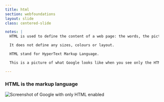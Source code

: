 ```yaml
---
title: html
section: webfoundations
layout: slide
class: centered-slide

notes: |
  HTML is used to define the content of a web page: the words, the pictures, the links.

  It does not define any sizes, colours or layout.

  HTML stand for HyperText Markup Language.

  This is a picture of what Google looks like when you see only the HTML - no CSS or Javascript.

---
```


### **HTML** is the markup language

![Screenshot of Google with only HTML enabled](/Building-the-Web/slides/workshop/images/google_html.png)

